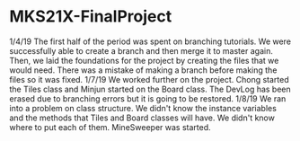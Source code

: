 # MKS21X-FinalProject
1/4/19
The first half of the period was spent on branching tutorials. We were successfully able to create a branch and then merge it to master again. Then, we laid the foundations for the project by creating the files that we would need. There was a mistake of making a branch before making the files so it was fixed.
1/7/19
We worked further on the project. Chong started the Tiles class and Minjun started on the Board class. The DevLog has been erased due to branching errors but it is going to be restored. 
1/8/19
We ran into a problem on class structure. We didn't know the instance variables and the methods that Tiles and Board classes will have. We didn't know where to put each of them. MineSweeper was started.
